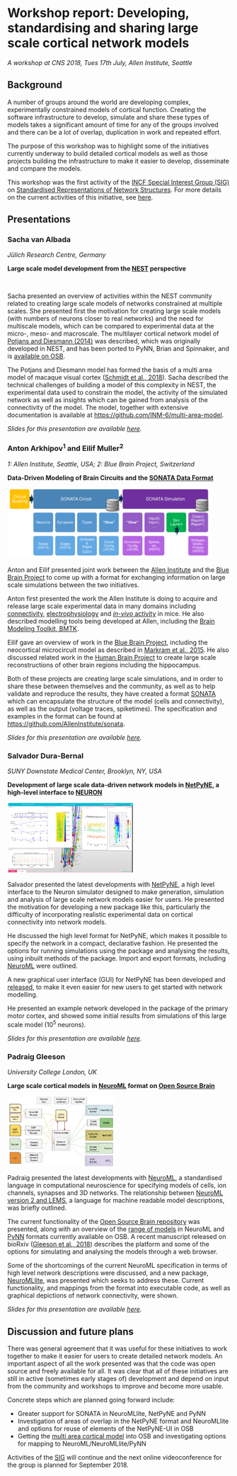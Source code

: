 # Workshop report: Developing, standardising and sharing large scale cortical network models

*A workshop at CNS 2018, Tues 17th July, Allen Institute, Seattle*

## Background

A number of groups around the world are developing complex, experimentally constrained 
models of cortical function. Creating the software infrastructure to develop, simulate 
and share these types of models takes a significant amount of time for any of the groups 
involved and there can be a lot of overlap, duplication in work and repeated effort.

The purpose of this workshop was to highlight some of the initiatives currently underway to build 
detailed cortical models as well as those projects building the infrastructure to make 
it easier to develop, disseminate and compare the models. 

This workshop was the first activity of the [INCF Special Interest Group (SIG)](https://www.incf.org/activities/standards-and-best-practices/incf-special-interest-groups) on 
[Standardised Representations of Network Structures](https://www.incf.org/activities/standards-and-best-practices/incf-special-interest-groups/incf-sig-on-standardised). 
For more details on the current activities of this initiative, see [here](https://github.com/NeuralEnsemble/Networks_SIG). 

## Presentations

### Sacha van Albada

*Jülich Research Centre, Germany*

**Large scale model development from the [NEST](http://www.nest-simulator.org) perspective**

<p valign="centre">
    <a href="https://github.com/INM-6/multi-area-model">
        <img alt="" src="https://raw.githubusercontent.com/INM-6/multi-area-model/master/model_construction.png" height="160"/>
    </a>
</p>

Sacha presented an overview of activities within the NEST community related to creating large scale models of networks constrained at multiple scales. 
She presented first the motivation for creating large scale models (with numbers of neurons closer to real networks) and the need for multiscale models, 
which can be compared to experimental data at the micro-, meso- and macroscale. The multilayer cortical network model of 
[Potjans and Diesmann (2014)](https://www.ncbi.nlm.nih.gov/pubmed/23203991) was described, which was originally developed in NEST, and has been ported to 
PyNN, Brian and Spinnaker, and is [available on OSB](http://www.opensourcebrain.org/projects/potjansdiesmann2014). 

The Potjans and Diesmann model has formed the basis of a multi area model of macaque visual cortex ([Schmidt et al., 2018](https://link.springer.com/article/10.1007/s00429-017-1554-4)). Sacha described the technical 
challenges of building a model of this complexity in NEST, the experimental data used to constrain the model, the activity of the simulated network as well as 
insights which can be gained from analysis of the connectivity of the model. The model, together with extensive documentation is available at https://github.com/INM-6/multi-area-model.

*Slides for this presentation are available [here](https://github.com/NeuralEnsemble/Networks_SIG/blob/master/docs/CNS2018/van_Albada_CNS2018_multi_area_model.pdf).*


### Anton Arkhipov<sup>1</sup> and Eilif Muller<sup>2</sup>

*1: Allen Institute, Seattle, USA; 2: Blue Brain Project, Switzerland*

**Data-Driven Modeling of Brain Circuits and the [SONATA Data Format](https://github.com/AllenInstitute/sonata)**


<p valign="centre">
    <a href="https://github.com/AllenInstitute/sonata">
        <img alt="?" src="docs/CNS2018/Sonata.png" height="160"/>
    </a>
</p>

Anton and Eilif presented joint work between the [Allen Institute](https://alleninstitute.org/) and the [Blue Brain Project](https://bluebrain.epfl.ch/) 
to come up with a format for exchanging information on large scale simulations between the two initiatives. 

Anton first presented the work the Allen Institute is doing to acquire and release large scale experimental data in many domains including 
[connectivity](http://connectivity.brain-map.org/), [electrophysiology](http://celltypes.brain-map.org/) and 
[*in-vivo* activity](http://observatory.brain-map.org/visualcoding) in mice. He also described modelling tools being developed at Allen, including the [Brain Modeling Toolkit, BMTK](https://github.com/AllenInstitute/bmtk).

Eilif gave an overview of work in the [Blue Brain Project](https://bluebrain.epfl.ch/), including the neocortical microcircuit model as 
described in [Markram et al., 2015](https://www.ncbi.nlm.nih.gov/pubmed/26451489). He also discussed related work in the 
[Human Brain Project](https://www.ncbi.nlm.nih.gov/pubmed/26451489) to create large scale reconstructions of other brain regions including the hippocampus. 

Both of these projects are creating large scale simulations, and in order to share these between themselves and the community, as well as to 
help validate and reproduce the results, they have created a format [SONATA](https://github.com/AllenInstitute/sonata) which can 
encapsulate the structure of the model (cells and connectivity), as well as the output (voltage traces, spiketimes). 
The specification and examples in the format can be found at https://github.com/AllenInstitute/sonata.

*Slides for this presentation are available [here](https://github.com/NeuralEnsemble/Networks_SIG/blob/master/docs/CNS2018/2018-07-SONATA_Arkhipov_Muller.pdf).*

### Salvador Dura-Bernal

*SUNY Downstate Medical Center, Brooklyn, NY, USA*

**Development of large scale data-driven network models in [NetPyNE](http://www.netpyne.org/), a high-level interface to [NEURON](https://www.neuron.yale.edu/neuron)**


<p valign="centre">
    <a href="http://www.netpyne.org/">
        <img alt="" src="docs/CNS2018/NetPyNE.png" height="160"/>
    </a>
</p>


Salvador presented the latest developments with [NetPyNE](http://www.netpyne.org/), a high level interface to 
the Neuron simulator designed to make generation, simulation and analysis of large scale network models easier for users. 
He presented the motivation for developing a new package like this, particularly the difficulty of 
incorporating realistic experimental data on cortical connectivity into network models. 

He discussed the high level format for NetPyNE, which makes it possible to specify the network in a compact, declarative fashion. 
He presented the options for running simulations using the package and analysing the results, using inbuilt methods of the package. 
Import and export formats, including [NeuroML](http://www.neuroml.org) were outlined. 

A new graphical user interface (GUI) for NetPyNE has been developed and [released](https://github.com/MetaCell/NetPyNE-UI), 
to make it even easier for new users to get started with network modelling. 

He presented an example network developed in the package of the primary motor cortex, and showed some initial results from simulations of this large scale model (10<sup>5</sup> neurons).


*Slides for this presentation are available [here](https://github.com/NeuralEnsemble/Networks_SIG/blob/master/docs/CNS2018/CNS18_workshop_NetPyNE.pdf).*

### Padraig Gleeson

*University College London, UK*

**Large scale cortical models in [NeuroML](https://www.neuroml.org/) format on [Open Source Brain](http://www.opensourcebrain.org/)**

<p valign="centre">
    <a href="https://github.com/NeuroML/NeuroMLlite">
        <img alt="" src="https://raw.githubusercontent.com/NeuroML/NeuroMLlite/790d74b75a2d88f9f0086a4bf86ee004edd16d33/images/NetworkShorthand.png" height="160"/>
    </a>
</p>

Padraig presented the latest developments with [NeuroML](http://www.neuroml.org), a standardised language in computational neuroscience 
for specifying models of cells, ion channels, synapses and 3D networks. The relationship between [NeuroML version 2 and LEMS](https://www.neuroml.org/lems_dev), a
language for machine readable model descriptions, was briefly outlined. 

The current functionality of the [Open Source Brain repository](http://www.opensourcebrain.org) was presented, 
along with an overview of the [range of models](http://www.opensourcebrain.org/projects) 
in NeuroML and [PyNN](http://neuralensemble.org/PyNN/) formats currently available on OSB. 
A recent manuscript released on bioRxiv ([Gleeson et al., 2018](https://www.biorxiv.org/content/early/2018/01/11/229484)) describes the
platform and some of the options for simulating and analysing the models through a web browser.

Some of the shortcomings of the current NeuroML specification in terms of high level network descriptions were discussed, 
and a new package, [NeuroMLlite](https://github.com/NeuroML/NeuroMLlite), was presented which seeks to address these. 
Current functionality, and mappings from the format into executable code, as well as graphical depictions of network connectivity, were shown.  


*Slides for this presentation are available [here](https://github.com/NeuralEnsemble/Networks_SIG/blob/master/docs/CNS2018/CNS2018-NeuroMLOSBCorticalModels.pdf).*

## Discussion and future plans


There was general agreement that it was useful for these initiatives to work together to make it easier for users to create detailed network models. 
An important aspect of all the work presented was that the code was open source and freely available for all. 
It was clear that all of these initiatives are still in active (sometimes early stages of) development and 
depend on input from the community and workshops to improve and become more usable. 


Concrete steps which are planned going forward include:

- Greater support for SONATA in NeuroMLlite, NetPyNE and PyNN
- Investigation of areas of overlap in the NetPyNE format and NeuroMLlite and options for reuse of elements of the NetPyNE-UI in OSB
- Getting the [multi area cortical model](https://github.com/INM-6/multi-area-model) into OSB and investigating options for mapping to NeuroML/NeuroMLlite/PyNN

Activities of the [SIG](https://github.com/NeuralEnsemble/Networks_SIG) will continue and the next online videoconference for the group is planned for September 2018.




